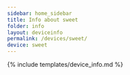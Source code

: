 ```yaml
---
sidebar: home_sidebar
title: Info about sweet
folder: info
layout: deviceinfo
permalink: /devices/sweet/
device: sweet
---
```

{% include templates/device_info.md %}
